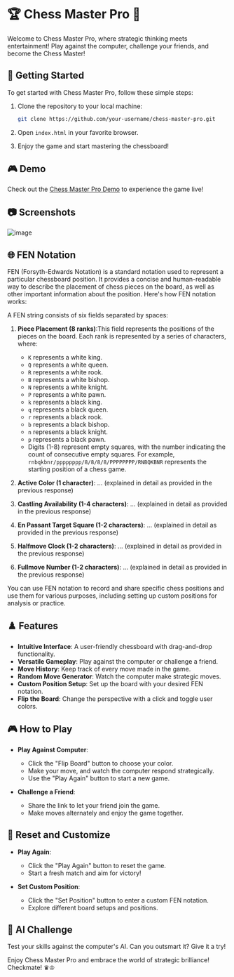 
# 🏆 Chess Master Pro 🤯

Welcome to Chess Master Pro, where strategic thinking meets entertainment! Play against the computer, challenge your friends, and become the Chess Master!

## 🚀 Getting Started

To get started with Chess Master Pro, follow these simple steps:

1. Clone the repository to your local machine:
   ```bash
   git clone https://github.com/your-username/chess-master-pro.git
   ```

2. Open `index.html` in your favorite browser.

3. Enjoy the game and start mastering the chessboard!

## 🎮 Demo

Check out the [Chess Master Pro Demo](https://your-username.github.io/chess-master-pro/) to experience the game live!

## 📷 Screenshots

![image](https://github.com/SachinMhetre678/Chess_Game/assets/138901374/b599ca5b-a25f-4277-ab08-8cf82ec02a71)


## 🌐 FEN Notation

FEN (Forsyth-Edwards Notation) is a standard notation used to represent a particular chessboard position. It provides a concise and human-readable way to describe the placement of chess pieces on the board, as well as other important information about the position. Here's how FEN notation works:

A FEN string consists of six fields separated by spaces:

1. **Piece Placement (8 ranks)**:This field represents the positions of the pieces on the board. Each rank is represented by a series of characters, where:
   - `K` represents a white king.
   - `Q` represents a white queen.
   - `R` represents a white rook.
   - `B` represents a white bishop.
   - `N` represents a white knight.
   - `P` represents a white pawn.
   - `k` represents a black king.
   - `q` represents a black queen.
   - `r` represents a black rook.
   - `b` represents a black bishop.
   - `n` represents a black knight.
   - `p` represents a black pawn.
   - Digits (1-8) represent empty squares, with the number indicating the count of consecutive empty squares.
   For example, `rnbqkbnr/pppppppp/8/8/8/8/PPPPPPPP/RNBQKBNR` represents the starting position of a chess game.

3. **Active Color (1 character)**: ... (explained in detail as provided in the previous response)

4. **Castling Availability (1-4 characters)**: ... (explained in detail as provided in the previous response)

5. **En Passant Target Square (1-2 characters)**: ... (explained in detail as provided in the previous response)

6. **Halfmove Clock (1-2 characters)**: ... (explained in detail as provided in the previous response)

7. **Fullmove Number (1-2 characters)**: ... (explained in detail as provided in the previous response)

You can use FEN notation to record and share specific chess positions and use them for various purposes, including setting up custom positions for analysis or practice.

## ♟️ Features

- **Intuitive Interface**: A user-friendly chessboard with drag-and-drop functionality.
- **Versatile Gameplay**: Play against the computer or challenge a friend.
- **Move History**: Keep track of every move made in the game.
- **Random Move Generator**: Watch the computer make strategic moves.
- **Custom Position Setup**: Set up the board with your desired FEN notation.
- **Flip the Board**: Change the perspective with a click and toggle user colors.

## 🎮 How to Play

- **Play Against Computer**:
  - Click the "Flip Board" button to choose your color.
  - Make your move, and watch the computer respond strategically.
  - Use the "Play Again" button to start a new game.

- **Challenge a Friend**:
  - Share the link to let your friend join the game.
  - Make moves alternately and enjoy the game together.

## 🔄 Reset and Customize

- **Play Again**:
  - Click the "Play Again" button to reset the game.
  - Start a fresh match and aim for victory!

- **Set Custom Position**:
  - Click the "Set Position" button to enter a custom FEN notation.
  - Explore different board setups and positions.

## 🤖 AI Challenge

Test your skills against the computer's AI. Can you outsmart it? Give it a try!


Enjoy Chess Master Pro and embrace the world of strategic brilliance! Checkmate! ♛♔
